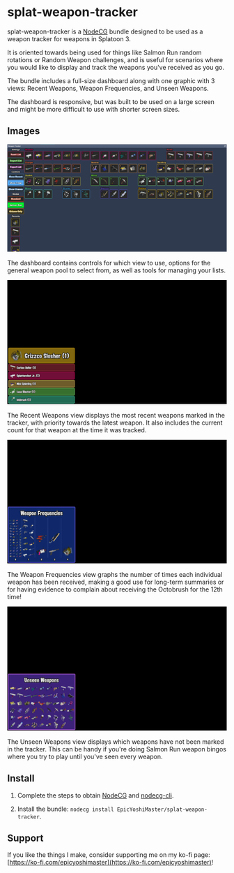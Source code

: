 # splat-weapon-tracker

splat-weapon-tracker is a [NodeCG](http://github.com/nodecg/nodecg) bundle designed to be used as a weapon tracker for weapons in Splatoon 3.

It is oriented towards being used for things like Salmon Run random rotations or Random Weapon challenges, and is useful for scenarios where you would like to display and track the weapons you've received as you go.

The bundle includes a full-size dashboard along with one graphic with 3 views: Recent Weapons, Weapon Frequencies, and Unseen Weapons.

The dashboard is responsive, but was built to be used on a large screen and might be more difficult to use with shorter screen sizes.

## Images

![Weapon Tracker Dashboard](./screenshots/DashboardWeaponTracker.png)

The dashboard contains controls for which view to use, options for the general weapon pool to select from, as well as tools for managing your lists.

![Recent Weapons Graphic](./screenshots/GraphicsRecentWeapons.png)

The Recent Weapons view displays the most recent weapons marked in the tracker, with priority towards the latest weapon. It also includes the current count for that weapon at the time it was tracked.

![Weapon Frequencies Graphic](./screenshots/GraphicsWeaponFrequencies.png)

The Weapon Frequencies view graphs the number of times each individual weapon has been received, making a good use for long-term summaries or for having evidence to complain about receiving the Octobrush for the 12th time!

![Unseen Weapons Graphic](./screenshots/GraphicsUnseenWeapons.png)

The Unseen Weapons view displays which weapons have not been marked in the tracker. This can be handy if you're doing Salmon Run weapon bingos where you try to play until you've seen every weapon.

## Install

1. Complete the steps to obtain [NodeCG](https://www.nodecg.dev/) and [nodecg-cli](https://github.com/nodecg/nodecg-cli).

2. Install the bundle: `nodecg install EpicYoshiMaster/splat-weapon-tracker`.

## Support

If you like the things I make, consider supporting me on my ko-fi page: [https://ko-fi.com/epicyoshimaster](https://ko-fi.com/epicyoshimaster)!